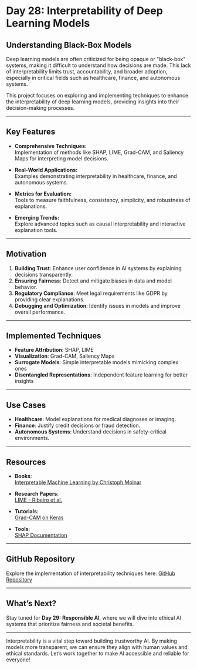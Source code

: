 # **Day 28: Interpretability of Deep Learning Models**

## **Understanding Black-Box Models**

Deep learning models are often criticized for being opaque or "black-box" systems, making it difficult to understand how decisions are made. This lack of interpretability limits trust, accountability, and broader adoption, especially in critical fields such as healthcare, finance, and autonomous systems.

This project focuses on exploring and implementing techniques to enhance the interpretability of deep learning models, providing insights into their decision-making processes.

---

## **Key Features**

- **Comprehensive Techniques:**  
  Implementation of methods like SHAP, LIME, Grad-CAM, and Saliency Maps for interpreting model decisions.
  
- **Real-World Applications:**  
  Examples demonstrating interpretability in healthcare, finance, and autonomous systems.

- **Metrics for Evaluation:**  
  Tools to measure faithfulness, consistency, simplicity, and robustness of explanations.

- **Emerging Trends:**  
  Explore advanced topics such as causal interpretability and interactive explanation tools.

---

## **Motivation**

1. **Building Trust**: Enhance user confidence in AI systems by explaining decisions transparently.
2. **Ensuring Fairness**: Detect and mitigate biases in data and model behavior.
3. **Regulatory Compliance**: Meet legal requirements like GDPR by providing clear explanations.
4. **Debugging and Optimization**: Identify issues in models and improve overall performance.

---

## **Implemented Techniques**

- **Feature Attribution**: SHAP, LIME  
- **Visualization**: Grad-CAM, Saliency Maps  
- **Surrogate Models**: Simple interpretable models mimicking complex ones  
- **Disentangled Representations**: Independent feature learning for better insights  

---

## **Use Cases**

- **Healthcare**: Model explanations for medical diagnoses or imaging.  
- **Finance**: Justify credit decisions or fraud detection.  
- **Autonomous Systems**: Understand decisions in safety-critical environments.  

---

## **Resources**

- **Books**:  
  [Interpretable Machine Learning by Christoph Molnar](https://christophm.github.io/interpretable-ml-book/)  

- **Research Papers**:  
  [LIME - Ribeiro et al.](https://arxiv.org/abs/1602.04938)  

- **Tutorials**:  
  [Grad-CAM on Keras](https://keras.io/examples/vision/grad_cam/)  

- **Tools**:  
  [SHAP Documentation](https://shap.readthedocs.io/en/latest/)  

---

## **GitHub Repository**

Explore the implementation of interpretability techniques here: [GitHub Repository](https://github.com/your-repo-link)

---

## **What’s Next?**

Stay tuned for **Day 29: Responsible AI**, where we will dive into ethical AI systems that prioritize fairness and societal benefits.  

---

Interpretability is a vital step toward building trustworthy AI. By making models more transparent, we can ensure they align with human values and ethical standards. Let’s work together to make AI accessible and reliable for everyone!